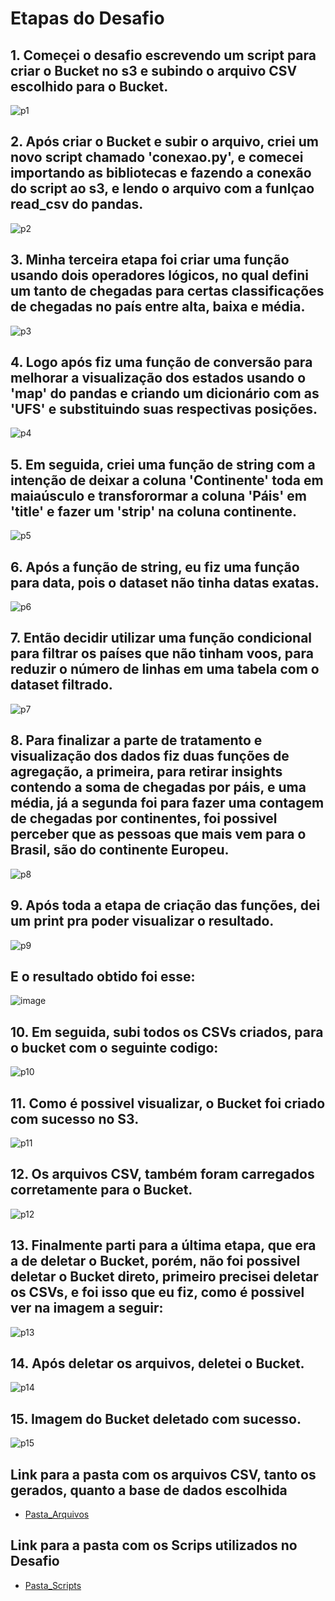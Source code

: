 
# **Etapas do Desafio**

## 1. Começei o desafio escrevendo um script para criar o Bucket no s3 e subindo o arquivo CSV escolhido para o Bucket.
![p1](https://github.com/GilbertoCNetto/GilbertoCNetto-PB_Compass/blob/main/Sprint%2005/Evidencias/passo_1_criando_o_bucket.png)
##

## 2. Após criar o Bucket e subir o arquivo, criei um novo script chamado 'conexao.py', e comecei importando as bibliotecas e fazendo a conexão do script ao s3, e lendo o arquivo com a funlçao read_csv do pandas.
![p2](https://github.com/GilbertoCNetto/GilbertoCNetto-PB_Compass/blob/main/Sprint%2005/Evidencias/passo_2_import_das_bibliotecas_conexao_s3_e_read_csv.png)
##

## 3. Minha terceira etapa foi criar uma função usando dois operadores lógicos, no qual defini um tanto de chegadas para certas classificações de chegadas no país entre alta, baixa e média.
![p3](https://github.com/GilbertoCNetto/GilbertoCNetto-PB_Compass/blob/main/Sprint%2005/Evidencias/passo_3_clausula_usando_dois_operadores_logicos.png)
##

## 4. Logo após fiz uma função de conversão para melhorar a visualização dos estados usando o 'map' do pandas e criando um dicionário com as 'UFS' e substituindo suas respectivas posições.
![p4](https://github.com/GilbertoCNetto/GilbertoCNetto-PB_Compass/blob/main/Sprint%2005/Evidencias/passo_4_funcao_de_conversao.png)
##

## 5. Em seguida, criei uma função de string com a intenção de deixar a coluna 'Continente' toda em maiaúsculo e transforormar a coluna 'Páis' em 'title' e fazer um 'strip' na coluna continente.
![p5](https://github.com/GilbertoCNetto/GilbertoCNetto-PB_Compass/blob/main/Sprint%2005/Evidencias/passo_5_funcao_de_string.png)
##

## 6. Após a função de string, eu fiz uma função para data, pois o dataset não tinha datas exatas.
![p6](https://github.com/GilbertoCNetto/GilbertoCNetto-PB_Compass/blob/main/Sprint%2005/Evidencias/passo_6_funcao_de_data.png)
##

## 7. Então decidir utilizar uma função condicional para filtrar os países que não tinham voos, para reduzir o número de linhas em uma tabela com o dataset filtrado.
![p7](https://github.com/GilbertoCNetto/GilbertoCNetto-PB_Compass/blob/main/Sprint%2005/Evidencias/passo_7_funcao_condicional.png)
##

## 8. Para finalizar a parte de tratamento e visualização dos dados fiz duas funções de agregação, a primeira, para retirar insights contendo a soma de chegadas por páis, e uma média, já a segunda foi para fazer uma contagem de chegadas por continentes, foi possivel perceber que as pessoas que mais vem para o Brasil, são do continente Europeu.
![p8](https://github.com/GilbertoCNetto/GilbertoCNetto-PB_Compass/blob/main/Sprint%2005/Evidencias/passo_8_duas_funcoes_de_agregacao.png)
##

## 9. Após toda a etapa de criação das funções, dei um print pra poder visualizar o resultado.
![p9](https://github.com/GilbertoCNetto/GilbertoCNetto-PB_Compass/blob/main/Sprint%2005/Evidencias/passo_9_criando_variaveis_pra_cada_tabela_e_printando_o_resultado.png)
##
## E o resultado obtido foi esse:
![image](https://github.com/user-attachments/assets/65e2df7d-7555-4f0b-bc3b-9706054a7ca7)


## 10. Em seguida, subi todos os CSVs criados, para o bucket com o seguinte codigo:
![p10](https://github.com/GilbertoCNetto/GilbertoCNetto-PB_Compass/blob/main/Sprint%2005/Evidencias/passo_10_salvando_localmente_os_csv_e_subindo_pro_s3.png)
##

## 11. Como é possivel visualizar, o Bucket foi criado com sucesso no S3.
![p11](https://github.com/GilbertoCNetto/GilbertoCNetto-PB_Compass/blob/main/Sprint%2005/Evidencias/passo_11_verificando_o_bucket_criado.png)
##

## 12. Os arquivos CSV, também foram carregados corretamente para o Bucket.
![p12](https://github.com/GilbertoCNetto/GilbertoCNetto-PB_Compass/blob/main/Sprint%2005/Evidencias/passo_12_verificando_os_arquivos_csv_upados_no_s3.png)
##

## 13. Finalmente parti para a última etapa, que era a de deletar o Bucket, porém, não foi possivel deletar o Bucket direto, primeiro precisei deletar os CSVs, e foi isso que eu fiz, como é possivel ver na imagem a seguir:
![p13](https://github.com/GilbertoCNetto/GilbertoCNetto-PB_Compass/blob/main/Sprint%2005/Evidencias/passo_13_deletando_os_arquivos_csv.png)
##

## 14. Após deletar os arquivos, deletei o Bucket.
![p14](https://github.com/GilbertoCNetto/GilbertoCNetto-PB_Compass/blob/main/Sprint%2005/Evidencias/passo_14_deletando_o_bucket_do_s3.png)
##

## 15. Imagem do Bucket deletado com sucesso.
![p15](https://github.com/GilbertoCNetto/GilbertoCNetto-PB_Compass/blob/main/Sprint%2005/Evidencias/passo_15_bucket_deletado_com_sucesso.png)
##

## Link para a pasta com os arquivos CSV, tanto os gerados, quanto a base de dados escolhida
- [Pasta_Arquivos](https://github.com/GilbertoCNetto/GilbertoCNetto-PB_Compass/tree/main/Sprint%2005/Desafio/Arquivos_CSV)
##
## Link para a pasta com os Scrips utilizados no Desafio
- [Pasta_Scripts](https://github.com/GilbertoCNetto/GilbertoCNetto-PB_Compass/tree/main/Sprint%2005/Desafio/Scripts)

